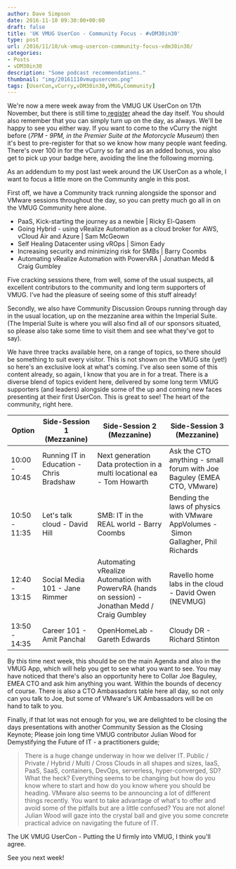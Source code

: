 ```yaml
---
author: Dave Simpson
date: 2016-11-10 09:30:00+00:00
draft: false
title: 'UK VMUG UserCon - Community Focus - #vDM30in30'
type: post
url: /2016/11/10/uk-vmug-usercon-community-focus-vdm30in30/
categories:
- Posts
- vDM30in30
description: "Some podcast recommendations."
thumbnail: "img/20161110vmugusercon.png"
tags: [UserCon,vCurry,vDM30in30,VMUG,Community]
---
```

We're now a mere week away from the VMUG UK UserCon on 17th November, but there is still time to[ register](https://www.vmug.com/p/cm/ld/fid=15497#anchor2) ahead the day itself. You should also remember that you can simply turn up on the day, as always. We'll be happy to see you either way. If you want to come to the vCurry the night before (_7PM - 9PM, in the Premier Suite at the Motorcycle Museum_) then it's best to pre-register for that so we know how many people want feeding. There's over 100 in for the vCurry so far and as an added bonus, you also get to pick up your badge here, avoiding the line the following morning.  
  
As an addendum to my post last week around the UK UserCon as a whole, I want to focus a little more on the Community angle in this post.   

First off, we have a Community track running alongside the sponsor and VMware sessions throughout the day, so you can pretty much go all in on the VMUG Community here alone.  


  * PaaS, Kick-starting the journey as a newbie | Ricky El-Qasem 
  * Going Hybrid - using vRealize Automation as a cloud broker for AWS, vCloud Air and Azure | Sam McGeown 
  * Self Healing Datacenter using vROps | Simon Eady 
  * Increasing security and minimizing risk for SMBs | Barry Coombs 
  * Automating vRealize Automation with PowervRA | Jonathan Medd & Craig Gumbley

Five cracking sessions there, from well, some of the usual suspects, all excellent contributors to the community and long term supporters of VMUG. I've had the pleasure of seeing some of this stuff already!  

Secondly, we also have Community Discussion Groups running through day in the usual location, up on the mezzanine area within the Imperial Suite. (The Imperial Suite is where you will also find all of our sponsors situated, so please also take some time to visit them and see what they've got to say).   
  
We have three tracks available here, on a range of topics, so there should be something to suit every visitor. This is not shown on the VMUG site (yet!) so here's an exclusive look at what's coming. I've also seen some of this content already, so again, I know that you are in for a treat. There is a diverse blend of topics evident here, delivered by some long term VMUG supporters (and leaders) alongside some of the up and coming new faces presenting at their first UserCon. This is great to see! The heart of the community, right here.

| Option | Side-Session 1 (Mezzanine) | Side-Session 2 (Mezzanine) | Side-Session 3 (Mezzanine) |
| ------ | ----------- | ------ | ----------- |
| 10:00 - 10:45 | Running IT in Education -  Chris Bradshaw | Next generation Data protection in a multi locational ea - Tom Howarth | Ask the CTO anything - small forum with Joe Baguley (EMEA CTO, VMware) |
| 10:50 - 11:35 | Let's talk cloud - David Hill | SMB: IT in the REAL world - Barry Coombs | Bending the laws of physics with VMware AppVolumes - Simon Gallagher, Phil Richards |
| 12:40 - 13:15 | Social Media 101 - Jane Rimmer | Automating vRealize Automation with PowervRA (hands on session) - Jonathan Medd / Craig Gumbley | Ravello home labs in the cloud - David Owen (NEVMUG) |
| 13:50 - 14:35 | Career 101 - Amit Panchal | OpenHomeLab - Gareth Edwards | Cloudy DR - Richard Stinton | 
 
  
By this time next week, this should be on the main Agenda and also in the VMUG App, which will help you get to see what you want to see. You may have noticed that there's also an opportunity here to Collar Joe Baguley, EMEA CTO and ask him anything you want. Within the bounds of decency of course. There is also a CTO Ambassadors table here all day, so not only can you talk to Joe, but some of VMware's UK Ambassadors will be on hand to talk to you.
 
Finally, if that lot was not enough for you, we are delighted to be closing the days presentations with another Community Session as the Closing Keynote; Please join long time VMUG contributor Julian Wood for Demystifying the Future of IT - a practitioners guide;  

> There is a huge change underway in how we deliver IT. Public / Private / Hybrid / Multi / Cross Clouds in all shapes and sizes, IaaS, PaaS, SaaS, containers, DevOps, serverless, hyper-converged, SD? What the heck? Everything seems to be changing but how do you know where to start and how do you know where you should be heading. VMware also seems to be announcing a lot of different things recently. You want to take advantage of what's to offer and avoid some of the pitfalls but are a little confused? You are not alone! Julian Wood will gaze into the crystal ball and give you some concrete practical advice on navigating the future of IT.
  
The UK VMUG UserCon - Putting the U firmly into VMUG, I think you'll agree.   

See you next week!
